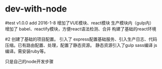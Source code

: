 # dev-with-node

#test v1.0.0  add 2016-1-8
增加了VUE模块、react模块
生产模块内（gulp内）增加了 babel、reactify模块，方便react语法检测、合并
构建了基础的react环境


#2
创建了基础的项目配置。
引入了 express配置基础服务、引入生产日志、代码压缩。已有路由配置、处理，配置了静态资源。
静态资源引入了gulp  sass编译 js编译。需安装ruby等。


只是自己的node开发步骤
